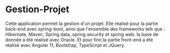 # Gestion-Projet
Cette application permet la gestion d'un projet. 
Elle realisé pour la partie back-end avec spring-boot, ainsi que l'ensemble des frameworks tels que :
Hibernate, Maven, Spring data, spring security et spring web.
la base de donnée a été realisé avec Oracle.
Et pour finir,la partie front-end a été réalisé avec Angular 11, Bootstrap, TypeScript et JQuery.
